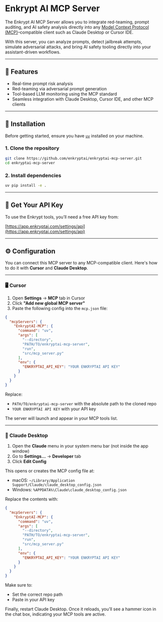 # Enkrypt AI MCP Server

The Enkrypt AI MCP Server allows you to integrate red-teaming, prompt auditing, and AI safety analysis directly into any [Model Context Protocol (MCP)](https://modelcontextprotocol.io/introduction)–compatible client such as Claude Desktop or Cursor IDE.

With this server, you can analyze prompts, detect jailbreak attempts, simulate adversarial attacks, and bring AI safety tooling directly into your assistant-driven workflows.

---

## 🚀 Features

- Real-time prompt risk analysis  
- Red-teaming via adversarial prompt generation  
- Tool-based LLM monitoring using the MCP standard  
- Seamless integration with Claude Desktop, Cursor IDE, and other MCP clients

---

## 💠 Installation

Before getting started, ensure you have [`uv`](https://docs.astral.sh/uv/getting-started/installation/) installed on your machine.

### 1. Clone the repository

```bash
git clone https://github.com/enkryptai/enkryptai-mcp-server.git
cd enkryptai-mcp-server
```

### 2. Install dependencies

```bash
uv pip install -e .
```

---

## 🔑 Get Your API Key

To use the Enkrypt tools, you’ll need a free API key from:

[https://app.enkryptai.com/settings/api](https://app.enkryptai.com/settings/api)

---

## ⚙️ Configuration

You can connect this MCP server to any MCP-compatible client. Here's how to do it with **Cursor** and **Claude Desktop**.

---

### 🖥️ Cursor

1. Open **Settings** → **MCP** tab in Cursor  
2. Click **"Add new global MCP server"**  
3. Paste the following config into the `mcp.json` file:

```json
{
  "mcpServers": {
    "EnkryptAI-MCP": {
      "command": "uv",
      "args": [
        "--directory",
        "PATH/TO/enkryptai-mcp-server",
        "run",
        "src/mcp_server.py"
      ],
      "env": {
        "ENKRYPTAI_API_KEY": "YOUR ENKRYPTAI API KEY"
      }
    }
  }
}
```

Replace:
- `PATH/TO/enkryptai-mcp-server` with the absolute path to the cloned repo
- `YOUR ENKRYPTAI API KEY` with your API key

The server will launch and appear in your MCP tools list.

---

### 💬 Claude Desktop

1. Open the **Claude** menu in your system menu bar (not inside the app window)  
2. Go to **Settings…** → **Developer** tab  
3. Click **Edit Config**

This opens or creates the MCP config file at:
- macOS: `~/Library/Application Support/Claude/claude_desktop_config.json`
- Windows: `%APPDATA%\Claude\claude_desktop_config.json`

Replace the contents with:

```json
{
  "mcpServers": {
    "EnkryptAI-MCP": {
      "command": "uv",
      "args": [
        "--directory",
        "PATH/TO/enkryptai-mcp-server",
        "run",
        "src/mcp_server.py"
      ],
      "env": {
        "ENKRYPTAI_API_KEY": "YOUR ENKRYPTAI API KEY"
      }
    }
  }
}
```

Make sure to:
- Set the correct repo path
- Paste in your API key

Finally, restart Claude Desktop. Once it reloads, you’ll see a hammer icon in the chat box, indicating your MCP tools are active.
